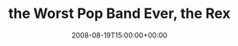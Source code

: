 ---
templateKey: event
guid: 08948334-6eab-11ea-99c5-002590d1d1b0
date: 2008-08-19T15:00:00+00:00
eventTime: '6:30-8:30'
title: the Worst Pop Band Ever, the Rex
artist: the Worst Pop Band Ever
city: Toronto
venue: the Rex
group: Tim Shia
guests: Leo37
---